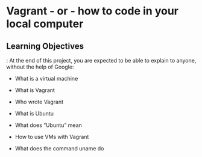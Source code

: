 # Vagrant - or - how to code in your local computer

## Learning Objectives

: At the end of this project, you are expected to be able to explain to anyone, without the help of Google:

* What is a virtual machine

* What is Vagrant

* Who wrote Vagrant

* What is Ubuntu

* What does “Ubuntu” mean

* How to use VMs with Vagrant

* What does the command uname do
